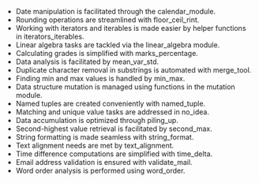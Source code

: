 * Date manipulation is facilitated through the calendar_module.
* Rounding operations are streamlined with floor_ceil_rint.
* Working with iterators and iterables is made easier by helper functions in iterators_iterables.
* Linear algebra tasks are tackled via the linear_algebra module.
* Calculating grades is simplified with marks_percentage.
* Data analysis is facilitated by mean_var_std.
* Duplicate character removal in substrings is automated with merge_tool.
* Finding min and max values is handled by min_max.
* Data structure mutation is managed using functions in the mutation module.
* Named tuples are created conveniently with named_tuple.
* Matching and unique value tasks are addressed in no_idea.
* Data accumulation is optimized through piling_up.
* Second-highest value retrieval is facilitated by second_max.
* String formatting is made seamless with string_format.
* Text alignment needs are met by text_alignment.
* Time difference computations are simplified with time_delta.
* Email address validation is ensured with validate_mail.
* Word order analysis is performed using word_order.